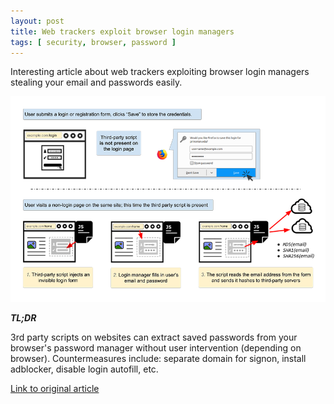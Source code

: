 ```yaml
---
layout: post
title: Web trackers exploit browser login managers
tags: [ security, browser, password ]
---
```



Interesting article about web trackers exploiting browser login managers stealing your email and passwords easily.

![image](/assets/weblogin.png)

**_TL;DR_**

3rd party scripts on websites can extract saved passwords from your browser's password manager without user intervention (depending on browser).
Countermeasures include: separate domain for signon, install adblocker, disable login autofill, etc.

[Link to original article](https://freedom-to-tinker.com/2017/12/27/no-boundaries-for-user-identities-web-trackers-exploit-browser-login-managers/)

